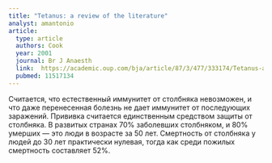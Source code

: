 ```yaml
---
title: "Tetanus: a review of the literature"
analyst: amantonio
article:
  type: article
  authors: Cook
  year: 2001
  journal: Br J Anaesth
  link:  https://academic.oup.com/bja/article/87/3/477/333174/Tetanus-a-review-of-the-literature
  pubmed: 11517134
---
```


Считается, что естественный иммунитет от столбняка невозможен, и что даже перенесенная болезнь не дает иммунитет от последующих заражений. Прививка считается единственным средством защиты от столбняка.
В развитых странах 70% заболевших столбняком, и 80% умерших — это люди в возрасте за 50 лет.
Смертность от столбняка у людей до 30 лет практически нулевая, тогда как среди пожилых смертность составляет 52%.
